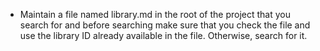 - Maintain a file named library.md in the root of the project that you search for and before searching make sure that you check the file and use the library ID already available in the file. Otherwise, search for it.
